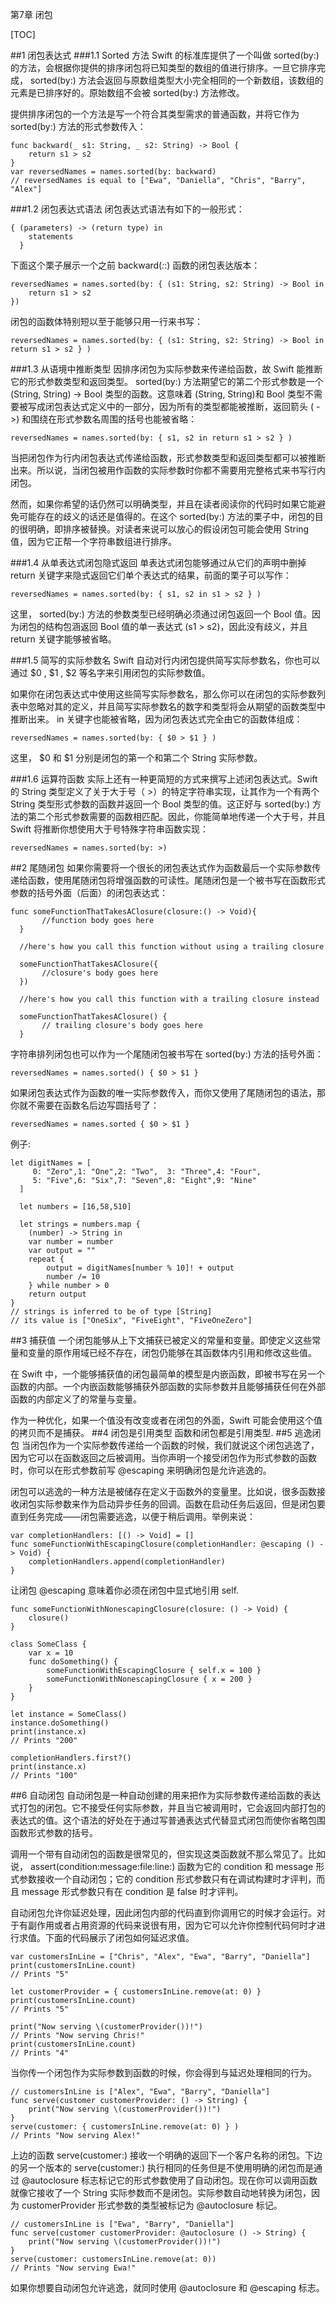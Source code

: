 第7章 闭包

[TOC]

##1 闭包表达式
###1.1 Sorted 方法
Swift 的标准库提供了一个叫做 sorted(by:) 的方法，会根据你提供的排序闭包将已知类型的数组的值进行排序。一旦它排序完成， sorted(by:) 方法会返回与原数组类型大小完全相同的一个新数组，该数组的元素是已排序好的。原始数组不会被 sorted(by:) 方法修改。

提供排序闭包的一个方法是写一个符合其类型需求的普通函数，并将它作为 sorted(by:) 方法的形式参数传入：
```
func backward(_ s1: String, _ s2: String) -> Bool {
    return s1 > s2
}
var reversedNames = names.sorted(by: backward)
// reversedNames is equal to ["Ewa", "Daniella", "Chris", "Barry", "Alex"]
```
###1.2 闭包表达式语法
闭包表达式语法有如下的一般形式：
```
{ (parameters) -> (return type) in
    statements
  }
```
下面这个栗子展示一个之前 backward(_:_:) 函数的闭包表达版本：
```
reversedNames = names.sorted(by: { (s1: String, s2: String) -> Bool in
    return s1 > s2
})
```
闭包的函数体特别短以至于能够只用一行来书写：
```
reversedNames = names.sorted(by: { (s1: String, s2: String) -> Bool in return s1 > s2 } )
```
###1.3 从语境中推断类型
因排序闭包为实际参数来传递给函数，故 Swift 能推断它的形式参数类型和返回类型。 sorted(by:) 方法期望它的第二个形式参数是一个 (String, String) -> Bool 类型的函数。这意味着 (String, String)和 Bool 类型不需要被写成闭包表达式定义中的一部分，因为所有的类型都能被推断，返回箭头 ( ->) 和围绕在形式参数名周围的括号也能被省略：
```
reversedNames = names.sorted(by: { s1, s2 in return s1 > s2 } )
```

当把闭包作为行内闭包表达式传递给函数，形式参数类型和返回类型都可以被推断出来。所以说，当闭包被用作函数的实际参数时你都不需要用完整格式来书写行内闭包。

然而，如果你希望的话仍然可以明确类型，并且在读者阅读你的代码时如果它能避免可能存在的歧义的话还是值得的。在这个 sorted(by:) 方法的栗子中，闭包的目的很明确，即排序被替换。对读者来说可以放心的假设闭包可能会使用 String 值，因为它正帮一个字符串数组进行排序。

###1.4 从单表达式闭包隐式返回
单表达式闭包能够通过从它们的声明中删掉 return 关键字来隐式返回它们单个表达式的结果，前面的栗子可以写作：
```
reversedNames = names.sorted(by: { s1, s2 in s1 > s2 } )
```
这里， sorted(by:) 方法的参数类型已经明确必须通过闭包返回一个 Bool 值。因为闭包的结构包涵返回 Bool 值的单一表达式 (s1 > s2)，因此没有歧义，并且 return 关键字能够被省略。

###1.5 简写的实际参数名
Swift 自动对行内闭包提供简写实际参数名，你也可以通过 $0 , $1 , $2 等名字来引用闭包的实际参数值。

如果你在闭包表达式中使用这些简写实际参数名，那么你可以在闭包的实际参数列表中忽略对其的定义，并且简写实际参数名的数字和类型将会从期望的函数类型中推断出来。 in  关键字也能被省略，因为闭包表达式完全由它的函数体组成：
```
reversedNames = names.sorted(by: { $0 > $1 } )
```
这里， $0 和 $1 分别是闭包的第一个和第二个 String 实际参数。

###1.6 运算符函数
实际上还有一种更简短的方式来撰写上述闭包表达式。Swift 的 String 类型定义了关于大于号（ >）的特定字符串实现，让其作为一个有两个 String 类型形式参数的函数并返回一个 Bool 类型的值。这正好与  sorted(by:) 方法的第二个形式参数需要的函数相匹配。因此，你能简单地传递一个大于号，并且 Swift 将推断你想使用大于号特殊字符串函数实现：
```
reversedNames = names.sorted(by: >)
```
##2 尾随闭包
如果你需要将一个很长的闭包表达式作为函数最后一个实际参数传递给函数，使用尾随闭包将增强函数的可读性。尾随闭包是一个被书写在函数形式参数的括号外面（后面）的闭包表达式：
```
func someFunctionThatTakesAClosure(closure:() -> Void){
       //function body goes here
  }
 
  //here's how you call this function without using a trailing closure
 
  someFunctionThatTakesAClosure({
       //closure's body goes here
  })
    
  //here's how you call this function with a trailing closure instead
      
  someFunctionThatTakesAClosure() {
       // trailing closure's body goes here
  }
```
字符串排列闭包也可以作为一个尾随闭包被书写在 sorted(by:) 方法的括号外面：
```
reversedNames = names.sorted() { $0 > $1 }
```
如果闭包表达式作为函数的唯一实际参数传入，而你又使用了尾随闭包的语法，那你就不需要在函数名后边写圆括号了：
```
reversedNames = names.sorted { $0 > $1 }
```
例子:
```
let digitNames = [
     0: "Zero",1: "One",2: "Two",  3: "Three",4: "Four",
     5: "Five",6: "Six",7: "Seven",8: "Eight",9: "Nine"
  ]
 
  let numbers = [16,58,510]
  
  let strings = numbers.map {
    (number) -> String in
    var number = number
    var output = ""
    repeat {
        output = digitNames[number % 10]! + output
        number /= 10
    } while number > 0
    return output
}
// strings is inferred to be of type [String]
// its value is ["OneSix", "FiveEight", "FiveOneZero"]
```

##3 捕获值
一个闭包能够从上下文捕获已被定义的常量和变量。即使定义这些常量和变量的原作用域已经不存在，闭包仍能够在其函数体内引用和修改这些值。

在 Swift 中，一个能够捕获值的闭包最简单的模型是内嵌函数，即被书写在另一个函数的内部。一个内嵌函数能够捕获外部函数的实际参数并且能够捕获任何在外部函数的内部定义了的常量与变量。

作为一种优化，如果一个值没有改变或者在闭包的外面，Swift 可能会使用这个值的拷贝而不是捕获。
##4 闭包是引用类型
函数和闭包都是引用类型.
##5 逃逸闭包
当闭包作为一个实际参数传递给一个函数的时候，我们就说这个闭包逃逸了，因为它可以在函数返回之后被调用。当你声明一个接受闭包作为形式参数的函数时，你可以在形式参数前写 @escaping 来明确闭包是允许逃逸的。

闭包可以逃逸的一种方法是被储存在定义于函数外的变量里。比如说，很多函数接收闭包实际参数来作为启动异步任务的回调。函数在启动任务后返回，但是闭包要直到任务完成——闭包需要逃逸，以便于稍后调用。举例来说：
```
var completionHandlers: [() -> Void] = []
func someFunctionWithEscapingClosure(completionHandler: @escaping () -> Void) {
    completionHandlers.append(completionHandler)
}
```
让闭包 @escaping 意味着你必须在闭包中显式地引用 self.
```
func someFunctionWithNonescapingClosure(closure: () -> Void) {
    closure()
}
 
class SomeClass {
    var x = 10
    func doSomething() {
        someFunctionWithEscapingClosure { self.x = 100 }
        someFunctionWithNonescapingClosure { x = 200 }
    }
}
 
let instance = SomeClass()
instance.doSomething()
print(instance.x)
// Prints "200"
 
completionHandlers.first?()
print(instance.x)
// Prints "100"
```
##6 自动闭包
自动闭包是一种自动创建的用来把作为实际参数传递给函数的表达式打包的闭包。它不接受任何实际参数，并且当它被调用时，它会返回内部打包的表达式的值。这个语法的好处在于通过写普通表达式代替显式闭包而使你省略包围函数形式参数的括号。

调用一个带有自动闭包的函数是很常见的，但实现这类函数就不那么常见了。比如说， assert(condition:message:file:line:) 函数为它的 condition  和 message 形式参数接收一个自动闭包；它的 condition 形式参数只有在调试构建时才评判，而且 message 形式参数只有在 condition 是 false 时才评判。

自动闭包允许你延迟处理，因此闭包内部的代码直到你调用它的时候才会运行。对于有副作用或者占用资源的代码来说很有用，因为它可以允许你控制代码何时才进行求值。下面的代码展示了闭包如何延迟求值。
```
var customersInLine = ["Chris", "Alex", "Ewa", "Barry", "Daniella"]
print(customersInLine.count)
// Prints "5"
 
let customerProvider = { customersInLine.remove(at: 0) }
print(customersInLine.count)
// Prints "5"
 
print("Now serving \(customerProvider())!")
// Prints "Now serving Chris!"
print(customersInLine.count)
// Prints "4"
```
当你传一个闭包作为实际参数到函数的时候，你会得到与延迟处理相同的行为。
```
// customersInLine is ["Alex", "Ewa", "Barry", "Daniella"]
func serve(customer customerProvider: () -> String) {
    print("Now serving \(customerProvider())!")
}
serve(customer: { customersInLine.remove(at: 0) } )
// Prints "Now serving Alex!"
```
上边的函数 serve(customer:) 接收一个明确的返回下一个客户名称的闭包。下边的另一个版本的 serve(customer:) 执行相同的任务但是不使用明确的闭包而是通过 @autoclosure 标志标记它的形式参数使用了自动闭包。现在你可以调用函数就像它接收了一个 String 实际参数而不是闭包。实际参数自动地转换为闭包，因为 customerProvider 形式参数的类型被标记为 @autoclosure 标记。
```
// customersInLine is ["Ewa", "Barry", "Daniella"]
func serve(customer customerProvider: @autoclosure () -> String) {
    print("Now serving \(customerProvider())!")
}
serve(customer: customersInLine.remove(at: 0))
// Prints "Now serving Ewa!"
```
如果你想要自动闭包允许逃逸，就同时使用 @autoclosure 和 @escaping 标志。